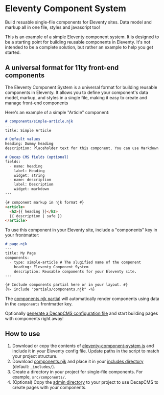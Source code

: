 # Eleventy Component System

Build resuable single-file components for Eleventy sites. Data model and markup all in one file, styles and javascript too!

This is an example of a simple Eleventy component system. It is designed to be a starting point for building reusable components in Eleventy. It's not intended to be a complete solution, but rather an example to help you get started.

## A universal format for 11ty front-end components

The Eleventy Component System is a universal format for building reusable components in Eleventy. It allows you to define your component's data model, markup, and styles in a single file, making it easy to create and manage front-end components

Here's an example of a simple "Article" component:

```md
# components/simple-article.njk
--- 
title: Simple Article

# Default values
heading: Dummy heading
description: Placeholder text for this component. You can use Markdown here.

# Decap CMS fields (optional)
fields:
  - name: heading
    label: Heading
    widget: string
  - name: description
    label: Description
    widget: markdown
---

{# component markup in njk format #}
<article>
  <h2>{{ heading }}</h2>
  {{ description | safe }}
</article>
```

To use this component in your Eleventy site, include a "components" key in your frontmatter:

```md
# page.njk
---
title: My Page
components:
  - type: simple-article # The slugified name of the component
    heading: Eleventy Component System
    description: Reusable components for your Eleventy site.
---

{# Include components partial here or in your layout. #}
{%- include "partials/components.njk" -%}
```

The [components.njk partial](https://github.com/MWDelaney/11ty-component-system/blob/main/src/assets/views/partials/components.njk) will automatically render components using data in the `components` frontmatter key.

Optionally [generate a DecapCMS configuration file](https://github.com/MWDelaney/11ty-component-system/blob/main/src/content/admin/config.yml.njk) and start building pages with components right away!

## How to use

1. Download or copy the contents of [eleventy-component-system.js](https://github.com/MWDelaney/11ty-component-system/blob/main/eleventy-universal-components.js) and include it in your Eleventy config file. Update paths in the script to match your project structure. 
2. Download [components.njk](https://github.com/MWDelaney/11ty-component-system/blob/main/src/assets/views/partials/components.njk) and place it in your [includes directory](https://www.11ty.dev/docs/config/#directory-for-includes) (default: `_includes/`).
3. Create a directory in your project for single-file components. For example, `src/components/`.
4. (Optional) Copy the [admin directory](https://github.com/MWDelaney/11ty-component-system/tree/main/src/content/admin) to your project to use DecapCMS to create pages with your components.
